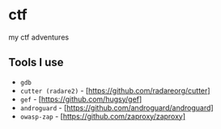 # ctf
my ctf adventures


## Tools I use
* `gdb`
* `cutter (radare2)` - [https://github.com/radareorg/cutter]
* `gef` - [https://github.com/hugsy/gef]
* `androguard` - [https://github.com/androguard/androguard]
* `owasp-zap` - [https://github.com/zaproxy/zaproxy]
